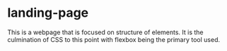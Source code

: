# landing-page

This is a webpage that is focused on structure of elements.  It is the culmination of CSS to this point with flexbox being the primary tool used.